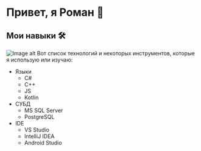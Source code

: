 # Привет, я Роман 👋

## Мои навыки 🛠️
![Image alt](https://github.com/yaeery/Imaages/raw/main/cpp.png)
Вот список технологий и некоторых инструментов, которые я использую или изучаю:

* Языки
  + С#
  + C++
  + JS
  + Kotlin
*  СУБД
    + MS SQL Server
    + PostgreSQL
*  IDE
    + VS Studio
    + IntelliJ IDEA
    + Android Studio

